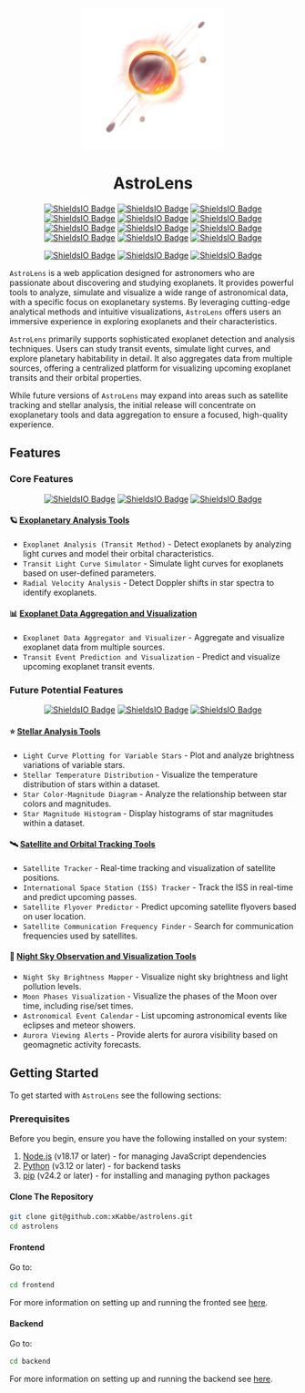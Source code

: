 <p align="center"><img src="assets/astrolens.png" style="width: 250px; height: 250px;" alt=""></p>

<h1 align="center">AstroLens</h1>

<p align="center">
   <a href="https://www.python.org/">
      <img alt="ShieldsIO Badge" src="https://img.shields.io/badge/Python-3.12-44cc11?logo=python" /></a>
   <a href="https://fastapi.tiangolo.com/">
      <img alt="ShieldsIO Badge" src="https://img.shields.io/badge/FastAPI-grey?logo=fastapi" /></a>
   <a href="https://nodejs.org/en">
      <img alt="ShieldsIO Badge" src="https://img.shields.io/badge/Node.js-grey?logo=nodedotjs" /></a>
   <a href="https://developer.mozilla.org/en-US/docs/Web/JavaScript">
      <img alt="ShieldsIO Badge" src="https://img.shields.io/badge/JavaScript-grey?logo=javascript" /></a>
   <a href="https://www.typescriptlang.org/">
      <img alt="ShieldsIO Badge" src="https://img.shields.io/badge/TypeScript-grey?logo=typescript" /></a>
   <a href="https://nextjs.org/">
      <img alt="ShieldsIO Badge" src="https://img.shields.io/badge/Next.js-grey?logo=nextdotjs" /></a>
   <a href="https://react.dev/">
      <img alt="ShieldsIO Badge" src="https://img.shields.io/badge/React-grey?logo=react" /></a>
   <a href="https://mui.com/">
      <img alt="ShieldsIO Badge" src="https://img.shields.io/badge/Material_UI-grey?logo=mui" /></a>
   <a href="https://grafana.com/">
      <img alt="ShieldsIO Badge" src="https://img.shields.io/badge/Grafana-grey?logo=grafana" /></a>
   <a href="https://www.docker.com/">
      <img alt="ShieldsIO Badge" src="https://img.shields.io/badge/Docker-grey?logo=docker" /></a>
   <a href="https://www.mongodb.com/">
      <img alt="ShieldsIO Badge" src="https://img.shields.io/badge/MongoDB-grey?logo=mongodb" /></a>
   <a href="https://www.postgresql.org/">
      <img alt="ShieldsIO Badge" src="https://img.shields.io/badge/PostgreSQL-grey?logo=postgresql" /></a>
</p>

<p align="center">
   <a href="https://github.com/xKabbe/astrolens/blob/master/LICENSE">
      <img alt="ShieldsIO Badge" src="https://img.shields.io/github/license/xKabbe/astrolens?label=License&color=yellow" /></a>
   <a href="https://github.com/xKabbe/astrolens/issues?q=is%3Aissue+is%3Aopen+">
      <img alt="ShieldsIO Badge" src="https://img.shields.io/github/issues-search/xKabbe/astrolens?query=is%3Aopen+is%3Aissue&label=Open%20Issues&color=yellow"></a>
   <a href="https://github.com/xKabbe/astrolens/issues?q=is%3Aissue+is%3Aclosed">
      <img alt="ShieldsIO Badge" src="https://img.shields.io/github/issues-search/xKabbe/astrolens?query=is%3Aissue+is%3Aclosed&label=Closed%20Issues&color=green"></a>
   <!-- <a href="https://github.com/xKabbe/astrolens/actions">
      <img alt="ShieldsIO Badge" src="https://img.shields.io/github/actions/workflow/status/xKabbe/astrolens/test_astrolens.yml?logo=github&label=Tests"></a> -->
   <!-- <a href="https://app.codecov.io/github/xKabbe/ascendify">
      <img alt="ShieldsIO Badge" src="https://img.shields.io/codecov/c/github/xKabbe/ascendify?logo=codecov&label=Codecov%20Coverage"></a> -->
</p>

`AstroLens` is a web application designed for astronomers who are passionate about discovering and studying exoplanets.
It provides powerful tools to analyze, simulate and visualize a wide range of astronomical data, with a specific focus on exoplanetary systems.
By leveraging cutting-edge analytical methods and intuitive visualizations, `AstroLens` offers users an immersive experience in exploring exoplanets and their characteristics.

`AstroLens` primarily supports sophisticated exoplanet detection and analysis techniques.
Users can study transit events, simulate light curves, and explore planetary habitability in detail.
It also aggregates data from multiple sources, offering a centralized platform for visualizing upcoming exoplanet transits and their orbital properties.

While future versions of `AstroLens` may expand into areas such as satellite tracking and stellar analysis, the initial release will concentrate on exoplanetary tools and data aggregation to ensure a focused, high-quality experience.

## Features

### Core Features

<p align="center">
   <a href="https://github.com/xKabbe/astrolens/milestone/1">
      <img alt="ShieldsIO Badge" src="https://img.shields.io/github/milestones/progress-percent/xKabbe/astrolens/1"></a>
   <a href="https://github.com/xKabbe/astrolens/milestone/2">
      <img alt="ShieldsIO Badge" src="https://img.shields.io/github/milestones/progress-percent/xKabbe/astrolens/2"></a>
   <a href="https://github.com/xKabbe/astrolens/milestone/3">
      <img alt="ShieldsIO Badge" src="https://img.shields.io/github/milestones/progress-percent/xKabbe/astrolens/3"></a>
</p>

#### 🪐 [Exoplanetary Analysis Tools](https://github.com/xKabbe/astrolens/milestone/2)

* `Exoplanet Analysis (Transit Method)` - Detect exoplanets by analyzing light curves and model their orbital characteristics.
* `Transit Light Curve Simulator` - Simulate light curves for exoplanets based on user-defined parameters.
* `Radial Velocity Analysis` - Detect Doppler shifts in star spectra to identify exoplanets.

#### 📊 [Exoplanet Data Aggregation and Visualization](https://github.com/xKabbe/astrolens/milestone/3)

* `Exoplanet Data Aggregator and Visualizer` - Aggregate and visualize exoplanet data from multiple sources.
* `Transit Event Prediction and Visualization` - Predict and visualize upcoming exoplanet transit events.

### Future Potential Features

<p align="center">
   <a href="https://github.com/xKabbe/astrolens/milestone/4">
      <img alt="ShieldsIO Badge" src="https://img.shields.io/github/milestones/progress-percent/xKabbe/astrolens/4"></a>
   <a href="https://github.com/xKabbe/astrolens/milestone/5">
      <img alt="ShieldsIO Badge" src="https://img.shields.io/github/milestones/progress-percent/xKabbe/astrolens/5"></a>
   <a href="https://github.com/xKabbe/astrolens/milestone/6">
      <img alt="ShieldsIO Badge" src="https://img.shields.io/github/milestones/progress-percent/xKabbe/astrolens/6"></a>
</p>

#### ⭐ [Stellar Analysis Tools](https://github.com/xKabbe/astrolens/milestone/4)

* `Light Curve Plotting for Variable Stars` - Plot and analyze brightness variations of variable stars.
* `Stellar Temperature Distribution` - Visualize the temperature distribution of stars within a dataset.
* `Star Color-Magnitude Diagram` - Analyze the relationship between star colors and magnitudes.
* `Star Magnitude Histogram` - Display histograms of star magnitudes within a dataset.

#### 🛰️ [Satellite and Orbital Tracking Tools](https://github.com/xKabbe/astrolens/milestone/5)

* `Satellite Tracker` - Real-time tracking and visualization of satellite positions.
* `International Space Station (ISS) Tracker` - Track the ISS in real-time and predict upcoming passes.
* `Satellite Flyover Predictor` - Predict upcoming satellite flyovers based on user location.
* `Satellite Communication Frequency Finder` - Search for communication frequencies used by satellites.

#### 🌠 [Night Sky Observation and Visualization Tools](https://github.com/xKabbe/astrolens/milestone/6)

* `Night Sky Brightness Mapper` - Visualize night sky brightness and light pollution levels.
* `Moon Phases Visualization` - Visualize the phases of the Moon over time, including rise/set times.
* `Astronomical Event Calendar` - List upcoming astronomical events like eclipses and meteor showers.
* `Aurora Viewing Alerts` - Provide alerts for aurora visibility based on geomagnetic activity forecasts.

## Getting Started

To get started with `AstroLens` see the following sections:

### Prerequisites

Before you begin, ensure you have the following installed on your system:

1. [Node.js](https://nodejs.org/en) (v18.17 or later) - for managing JavaScript dependencies
2. [Python](https://www.python.org/) (v3.12 or later) - for backend tasks
3. [pip](https://pypi.org/project/pip/) (v24.2 or later) - for installing and managing python packages

#### Clone The Repository

```bash
git clone git@github.com:xKabbe/astrolens.git
cd astrolens
```

#### Frontend

Go to:

```bash
cd frontend
```

For more information on setting up and running the fronted see [here](frontend/README.md).

#### Backend

Go to:

```bash
cd backend
```

For more information on setting up and running the backend see [here](backend/README.md).
